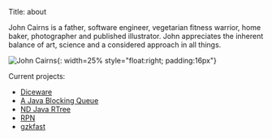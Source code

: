 Title: about

John Cairns is a father, software engineer, vegetarian fitness warrior, home baker, photographer and published illustrator.  John appreciates the inherent balance of art, science and a considered approach in all things.

![John Cairns]({static}/images/universe/JCMarch2020bw.jpeg){: width=25% style="float:right; padding:16px"}

Current projects:

* [Diceware](https://github.com/jac18281828/diceware)
* [A Java Blocking Queue](https://github.com/conversant/disruptor)
* [ND Java RTree](https://github.com/conversant/rtree)
* [RPN](https://github.com/jac18281828/rpn)
* [gzkfast](https://github.com/jac18281828/gzkfast)

